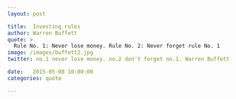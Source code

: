 ```yaml
---
layout: post

title:  Investing rules
author: Warren Buffett
quote: >
  Rule No. 1: Never lose money. Rule No. 2: Never forget rule No. 1
image: /images/buffett2.jpg
twitter: no.1 never lose money. no.2 don't forget no.1. Warren Buffett http://quotes.stockflare.com/ https://pbs.twimg.com/media/BroaE5hIcAAiufe.jpg

date:   2015-05-08 10:00:00
categories: quote

---
```


